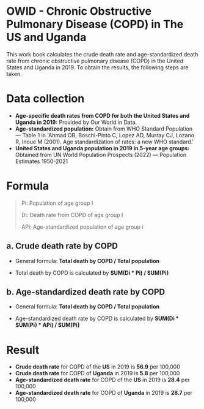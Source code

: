 OWID - Chronic Obstructive Pulmonary Disease (COPD) in The US and Uganda
==============

This work book calculates the crude death rate and age-standardized death rate from chronic obstructive pulmonary disease (COPD) in the United States and Uganda in 2019. To obtain the results, the following steps are taken.

# Data collection
* **Age-specific death rates from COPD for both the United States and Uganda in 2019:** Provided by Our World in Data.
* **Age-standardized population:** Obtain from WHO Standard Population — Table 1 in 'Ahmad OB, Boschi-Pinto C, Lopez AD, Murray CJ, Lozano R, Inoue M (2001). Age standardization of rates: a new WHO standard.'
* **United States and Uganda population in 2019 in 5-year age groups:** Obtained from UN World Population Prospects (2022) — Population Estimates 1950-2021
# Formula
> Pi: Population of age group I
> 
> Di: Death rate from COPD of age group I
> 
> APi: Age-standardized population of age group i
## a. Crude death rate by COPD

* General formula: **Total death by COPD / Total population**

* Total death by COPD is calculated by **SUM(Di * Pi) / SUM(Pi)**

## b. Age-standardized death rate by COPD

* General formula: **Total death by COPD / Total population**

* Age-standardized death rate by COPD is calculated by **SUM(Di * SUM(Pi) * APi) / SUM(Pi)**

# Result
* **Crude death rate** for COPD of the **US** in 2019 is **56.9** per 100,000
* **Crude death rate** for COPD of **Uganda** in 2019 is **5.8** per 100,000
* **Age-standardized death rate** for COPD of the **US** in 2019 is **28.4** per 100,000
* **Age-standardized death rate** for COPD of **Uganda** in 2019 is **28.7** per 100,000
